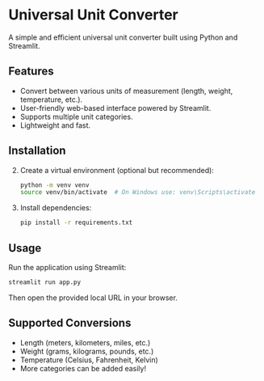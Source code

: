 # Universal Unit Converter

A simple and efficient universal unit converter built using Python and Streamlit.

## Features
- Convert between various units of measurement (length, weight, temperature, etc.).
- User-friendly web-based interface powered by Streamlit.
- Supports multiple unit categories.
- Lightweight and fast.

## Installation

2. Create a virtual environment (optional but recommended):
   ```sh
   python -m venv venv
   source venv/bin/activate  # On Windows use: venv\Scripts\activate
   ```
3. Install dependencies:
   ```sh
   pip install -r requirements.txt
   ```

## Usage

Run the application using Streamlit:
```sh
streamlit run app.py
```

Then open the provided local URL in your browser.

## Supported Conversions
- Length (meters, kilometers, miles, etc.)
- Weight (grams, kilograms, pounds, etc.)
- Temperature (Celsius, Fahrenheit, Kelvin)
- More categories can be added easily!
